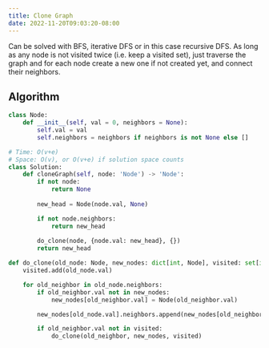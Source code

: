 ```yaml
---
title: Clone Graph
date: 2022-11-20T09:03:20-08:00
---
```


Can be solved with BFS, iterative DFS or in this case recursive DFS.
As long as any node is not visited twice (i.e. keep a visited set), just
traverse the graph and for each node create a new one if not created yet, 
and connect their neighbors.


## Algorithm

```python
class Node:
    def __init__(self, val = 0, neighbors = None):
        self.val = val
        self.neighbors = neighbors if neighbors is not None else []

# Time: O(v+e)
# Space: O(v), or O(v+e) if solution space counts
class Solution:
    def cloneGraph(self, node: 'Node') -> 'Node':
        if not node:
            return None
        
        new_head = Node(node.val, None)

        if not node.neighbors:
            return new_head
        
        do_clone(node, {node.val: new_head}, {})
        return new_head

def do_clone(old_node: Node, new_nodes: dict[int, Node], visited: set[int]):
    visited.add(old_node.val)

    for old_neighbor in old_node.neighbors:
        if old_neighbor.val not in new_nodes:
            new_nodes[old_neighbor.val] = Node(old_neighbor.val)

        new_nodes[old_node.val].neighbors.append(new_nodes[old_neighbor.val])

        if old_neighbor.val not in visited:
            do_clone(old_neighbor, new_nodes, visited)

```


